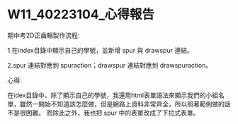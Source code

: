 # W11_40223104_心得報告

期中考2D正齒輪製作流程:

1.在index目錄中顯示自己的學號，並新增 spur 與 drawspur 連結。

2.spur 連結對應到 spuraction；drawspur 連結對應到 drawspuraction。

心得:

在idex目錄中，除了顯示自己的學號，我還用html表單語法來顯示我們的小組名單，雖然一開始不知道該怎麼做，但是網路上資料非常齊全，所以照著範例做的話不是很困難。
而除此之外，我也把 spur 中的表單改成了下拉式表單。